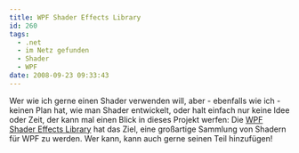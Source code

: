 ```yaml
---
title: WPF Shader Effects Library
id: 260
tags:
  - .net
  - im Netz gefunden
  - Shader
  - WPF
date: 2008-09-23 09:33:43
---
```


Wer wie ich gerne einen Shader verwenden will, aber - ebenfalls wie ich - keinen Plan hat, wie man Shader entwickelt, oder halt einfach nur keine Idee oder Zeit, der kann mal einen Blick in dieses Projekt werfen: Die [WPF Shader Effects Library](http://www.codeplex.com/fx) hat das Ziel, eine großartige Sammlung von Shadern für WPF zu werden. Wer kann, kann auch gerne seinen Teil hinzufügen!